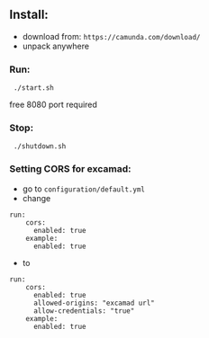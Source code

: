 ## Install:
- download from:
 ```https://camunda.com/download/```
- unpack anywhere

### Run:
``` ./start.sh```

free 8080 port required

### Stop:
``` ./shutdown.sh```

### Setting CORS for excamad:
- go to  ```configuration/default.yml```
- change  

``` 
run:
    cors:
      enabled: true
    example:
      enabled: true
```
- to
``` 
run:
    cors:
      enabled: true
      allowed-origins: "excamad url"
      allow-credentials: "true"
    example:
      enabled: true
```